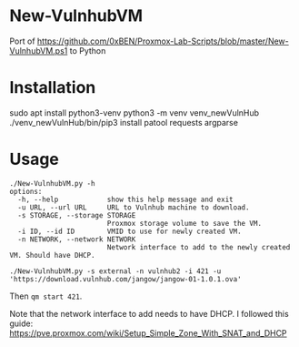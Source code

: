 # New-VulnhubVM
Port of https://github.com/0xBEN/Proxmox-Lab-Scripts/blob/master/New-VulnhubVM.ps1 to Python

# Installation

sudo apt install python3-venv
python3 -m venv venv_newVulnHub
./venv_newVulnHub/bin/pip3 install patool requests argparse

# Usage

```
./New-VulnhubVM.py -h
options:
  -h, --help            show this help message and exit
  -u URL, --url URL     URL to Vulnhub machine to download.
  -s STORAGE, --storage STORAGE
                        Proxmox storage volume to save the VM.
  -i ID, --id ID        VMID to use for newly created VM.
  -n NETWORK, --network NETWORK
                        Network interface to add to the newly created VM. Should have DHCP.
```

`./New-VulnhubVM.py -s external -n vulnhub2 -i 421 -u 'https://download.vulnhub.com/jangow/jangow-01-1.0.1.ova'`

Then `qm start 421`.

Note that the network interface to add needs to have DHCP.  I followed this guide: https://pve.proxmox.com/wiki/Setup_Simple_Zone_With_SNAT_and_DHCP

                        
